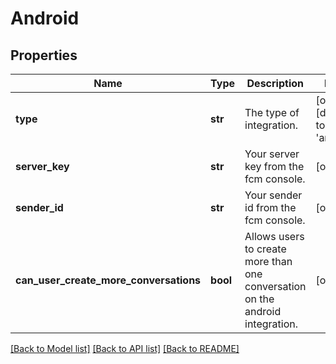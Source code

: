 # Android

## Properties
Name | Type | Description | Notes
------------ | ------------- | ------------- | -------------
**type** | **str** | The type of integration. | [optional] [default to 'android']
**server_key** | **str** | Your server key from the fcm console. | [optional] 
**sender_id** | **str** | Your sender id from the fcm console. | [optional] 
**can_user_create_more_conversations** | **bool** | Allows users to create more than one conversation on the android integration. | [optional] 

[[Back to Model list]](../README.md#documentation-for-models) [[Back to API list]](../README.md#documentation-for-api-endpoints) [[Back to README]](../README.md)


